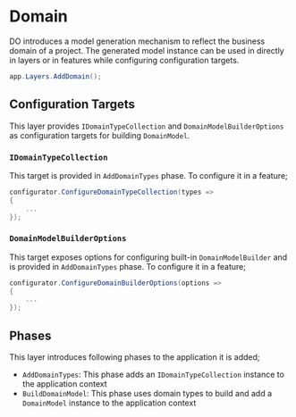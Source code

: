 # Domain

DO introduces a model generation mechanism to reflect the business domain of
a project. The generated model instance can be used in directly in layers or
in features while configuring configuration targets.

```csharp
app.Layers.AddDomain();
```

## Configuration Targets

This layer provides `IDomainTypeCollection` and `DomainModelBuilderOptions` as
configuration targets for building `DomainModel`.

### `IDomainTypeCollection`

This target is provided in `AddDomainTypes` phase. To configure it in a feature;

```csharp
configurator.ConfigureDomainTypeCollection(types =>
{
    ...
});
```

### `DomainModelBuilderOptions`

This target exposes options for configuring built-in `DomainModelBuilder` and is
provided in `AddDomainTypes` phase. To configure it in a feature;

```csharp
configurator.ConfigureDomainBuilderOptions(options =>
{
    ...
});
```

## Phases

This layer introduces following phases to the application it is added;

- `AddDomainTypes`: This phase adds an `IDomainTypeCollection` instance to the
  application context
- `BuildDomainModel`: This phase uses domain types to build and add a
  `DomainModel` instance to the application context
